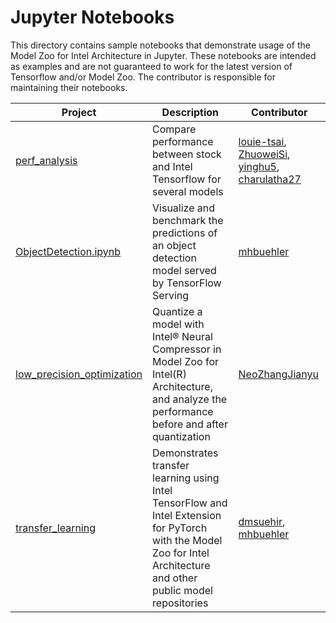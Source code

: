 # Jupyter Notebooks
  
This directory contains sample notebooks that demonstrate usage of the Model Zoo for Intel Architecture in Jupyter.
These notebooks are intended as examples and are not guaranteed to work for the latest version of Tensorflow and/or Model Zoo.
The contributor is responsible for maintaining their notebooks.

| Project | Description | Contributor |
| ------ | ------ | ------ |
| [perf_analysis](/docs/notebooks/perf_analysis) | Compare performance between stock and Intel Tensorflow for several models  | [louie-tsai](https://github.com/louie-tsai), [ZhuoweiSi](https://github.com/ZhuoweiSi), [yinghu5](https://github.com/yinghu5), [charulatha27](https://github.com/charulatha27)|
| [ObjectDetection.ipynb](ObjectDetection.ipynb) | Visualize and benchmark the predictions of an object detection model served by TensorFlow Serving  | [mhbuehler](https://github.com/mhbuehler) |
| [low_precision_optimization](/docs/notebooks/low_precision_optimization) | Quantize a model with Intel® Neural Compressor in Model Zoo for Intel(R) Architecture, and analyze the performance before and after quantization  | [NeoZhangJianyu](https://github.com/NeoZhangJianyu) |
| [transfer_learning](/docs/notebooks/transfer_learning) | Demonstrates transfer learning using Intel TensorFlow and Intel Extension for PyTorch with the Model Zoo for Intel Architecture and other public model repositories | [dmsuehir](https://github.com/dmsuehir), [mhbuehler](https://github.com/mhbuehler) |
